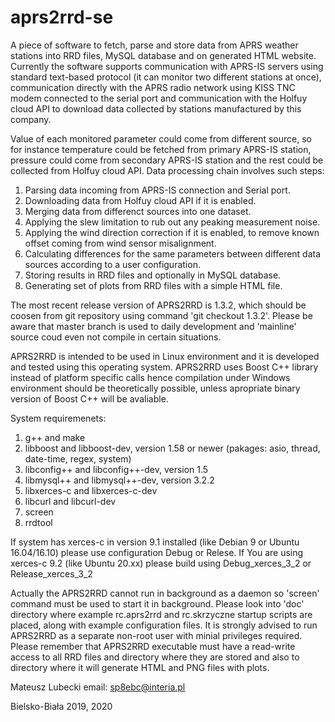# aprs2rrd-se
A piece of software to fetch, parse and store data from APRS weather stations into RRD files, MySQL database and on generated HTML website. Currently the software supports communication with APRS-IS servers using standard text-based protocol (it can monitor two different stations at once), communication directly with the APRS radio network using KISS TNC modem connected to the serial port and communication with the Holfuy cloud API to download data collected by stations manufactured by this company. 

Value of each monitored parameter could come from different source, so for instance temperature could be fetched from primary APRS-IS station, pressure could come from secondary APRS-IS station and the rest could be collected from Holfuy cloud API. Data processing chain involves such steps:

1. Parsing data incoming from APRS-IS connection and Serial port.
2. Downloading data from Holfuy cloud API if it is enabled. 
3. Merging data from differenct sources into one dataset.
4. Applying the slew limitation to rub out any peaking measurement noise.
5. Applying the wind direction correction if it is enabled, to remove known offset coming from wind sensor misalignment. 
6. Calculating differences for the same parameters between different data sources according to a user configuration.
7. Storing results in RRD files and optionally in MySQL database.
8. Generating set of plots from RRD files with a simple HTML file.

The most recent release version of APRS2RRD is 1.3.2, which should be coosen from git repository using command 'git checkout 1.3.2'. Please be aware that master branch is used to daily development and 'mainline' source coud even not compile in certain situations. 

APRS2RRD is intended to be used in Linux environment and it is developed and tested using this operating system. APRS2RRD uses Boost C++ library instead of platform specific calls hence compilation under Windows environment should be theoretically possible, unless apropriate binary version of Boost C++ will be avaliable. 

System requiremenets:
1) g++ and make 
2) libboost and libboost-dev, version 1.58 or newer (pakages: asio, thread, date-time, regex, system)
3) libconfig++ and libconfig++-dev, version 1.5
4) libmysql++ and libmysql++-dev, version 3.2.2
5) libxerces-c and libxerces-c-dev
6) libcurl and libcurl-dev
7) screen
8) rrdtool

If system has xerces-c in version 9.1 installed (like Debian 9 or Ubuntu 16.04/16.10) please use configuration Debug or Relese. If You are using
xerces-c 9.2 (like Ubuntu 20.xx) please build using Debug_xerces_3_2 or Release_xerces_3_2

Actually the APRS2RRD cannot run in background as a daemon so 'screen' command must be used to start it in background. Please look into 'doc' directory where example rc.aprs2rrd and rc.skrzyczne startup scripts are placed, along with example configuration files. It is strongly advised to run APRS2RRD as a separate non-root user with minial privileges required. Please remember that APRS2RRD executable must have a read-write access to all RRD files and directory where they are stored and also to directory where it will generate HTML and PNG files with plots. 

Mateusz Lubecki
email: sp8ebc@interia.pl

Bielsko-Biała 2019, 2020
